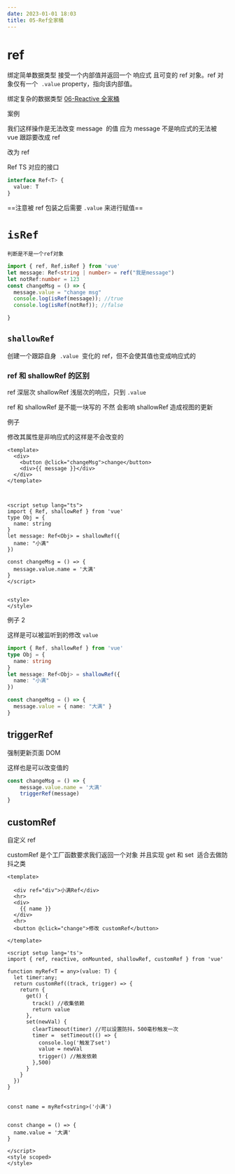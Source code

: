 ```yaml
---
date: 2023-01-01 18:03
title: 05-Ref全家桶
---
```


# ref

绑定简单数据类型
接受一个内部值并返回一个 响应式 且可变的 ref 对象。ref 对象仅有一个  `.value` property，指向该内部值。

绑定复杂的数据类型 [06-Reactive 全家桶](06-Reactive全家桶.md)

案例

我们这样操作是无法改变 message  的值 应为 message 不是响应式的无法被 vue 跟踪要改成 ref

改为 ref

Ref TS 对应的接口

```ts
interface Ref<T> {
  value: T
}
```

==注意被 ref 包装之后需要 `.value` 来进行赋值==

# `isRef`

`判断是不是一个ref对象`

```ts
import { ref, Ref,isRef } from 'vue'
let message: Ref<string | number> = ref("我是message")
let notRef:number = 123
const changeMsg = () => {
  message.value = "change msg"
  console.log(isRef(message)); //true
  console.log(isRef(notRef)); //false

}
```

## `shallowRef`

创建一个跟踪自身  `.value`  变化的 ref，但不会使其值也变成响应式的

### ref 和 shallowRef 的区别

ref 深层次
shallowRef 浅层次的响应，只到 `.value`

ref 和 shallowRef 是不能一块写的 不然 会影响 shallowRef 造成视图的更新

例子

修改其属性是非响应式的这样是不会改变的

```vue
<template>
  <div>
    <button @click="changeMsg">change</button>
    <div>{{ message }}</div>
  </div>
</template>



<script setup lang="ts">
import { Ref, shallowRef } from 'vue'
type Obj = {
  name: string
}
let message: Ref<Obj> = shallowRef({
  name: "小满"
})

const changeMsg = () => {
  message.value.name = '大满'
}
</script>


<style>
</style>
```

例子 2

这样是可以被监听到的修改 `value`

```ts
import { Ref, shallowRef } from 'vue'
type Obj = {
  name: string
}
let message: Ref<Obj> = shallowRef({
  name: "小满"
})

const changeMsg = () => {
  message.value = { name: "大满" }
}
```

## triggerRef 

强制更新页面 DOM

这样也是可以改变值的

```ts
const changeMsg = () => {
    message.value.name = '大满'
    triggerRef(message)
}
```

## customRef

自定义 ref

customRef 是个工厂函数要求我们返回一个对象 并且实现 get 和 set  适合去做防抖之类

```vue
<template>

  <div ref="div">小满Ref</div>
  <hr>
  <div>
    {{ name }}
  </div>
  <hr>
  <button @click="change">修改 customRef</button>

</template>

<script setup lang='ts'>
import { ref, reactive, onMounted, shallowRef, customRef } from 'vue'

function myRef<T = any>(value: T) {
  let timer:any;
  return customRef((track, trigger) => {
    return {
      get() {
        track() //收集依赖
        return value
      },
      set(newVal) {
        clearTimeout(timer) //可以设置防抖，500毫秒触发一次
        timer =  setTimeout(() => {
          console.log('触发了set')
          value = newVal
          trigger() //触发依赖
        },500)
      }
    }
  })
}


const name = myRef<string>('小满')


const change = () => {
  name.value = '大满'
}

</script>
<style scoped>
</style>
```